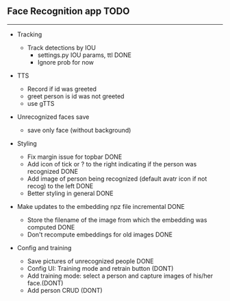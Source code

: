 ## Face Recognition app TODO




---------------------------------

* Tracking
    * Track detections by IOU
        * settings.py IOU params, ttl DONE
        * Ignore prob for now

* TTS
    * Record if id was greeted
    * greet person is id was not greeted
    * use gTTS
    
* Unrecognized faces save
    * save only face (without background)
    
* Styling
    * Fix margin issue for topbar DONE
    * Add icon  of tick or ? to the right indicating if the person was recognized DONE
    * Add image of person being recognized (default avatr icon if not recog) to the left DONE 
    * Better styling in general DONE
    
* Make updates to the embedding npz file incremental DONE
    * Store the filename of the image from which the embedding was computed DONE
    * Don't recompute embeddings for old images DONE

* Config and training
    * Save pictures of unrecognized people DONE
    * Config UI: Training mode and retrain button (DONT)     
    * Add training mode: select a person and capture images of his/her face.(DONT)
    * Add person CRUD (DONT)